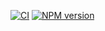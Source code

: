 [![CI](https://github.com/buttons/github-buttons/workflows/build/badge.svg)](https://github.com/anotherback/toanotherback)
[![NPM version](https://img.shields.io/npm/v/anotherback)](https://www.npmjs.com/package/toanotherback)